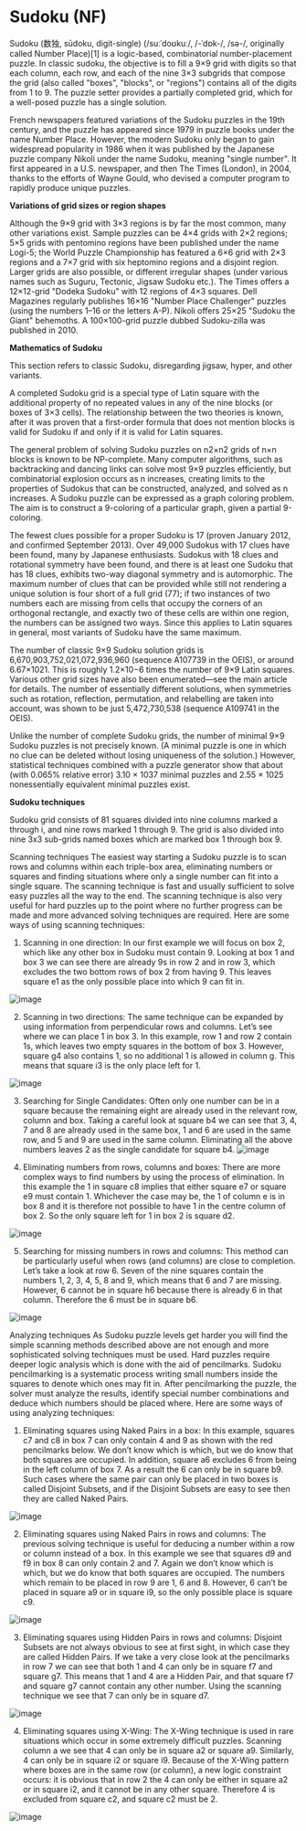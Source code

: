# Sudoku (NF)

Sudoku (数独, sūdoku, digit-single) (/suːˈdoʊkuː/, /-ˈdɒk-/, /sə-/, originally called Number Place)[1] is a logic-based, combinatorial number-placement puzzle. In classic sudoku, the objective is to fill a 9×9 grid with digits so that each column, each row, and each of the nine 3×3 subgrids that compose the grid (also called "boxes", "blocks", or "regions") contains all of the digits from 1 to 9. The puzzle setter provides a partially completed grid, which for a well-posed puzzle has a single solution.

French newspapers featured variations of the Sudoku puzzles in the 19th century, and the puzzle has appeared since 1979 in puzzle books under the name Number Place. However, the modern Sudoku only began to gain widespread popularity in 1986 when it was published by the Japanese puzzle company Nikoli under the name Sudoku, meaning "single number". It first appeared in a U.S. newspaper, and then The Times (London), in 2004, thanks to the efforts of Wayne Gould, who devised a computer program to rapidly produce unique puzzles.

**Variations of grid sizes or region shapes**

Although the 9×9 grid with 3×3 regions is by far the most common, many other variations exist. Sample puzzles can be 4×4 grids with 2×2 regions; 5×5 grids with pentomino regions have been published under the name Logi-5; the World Puzzle Championship has featured a 6×6 grid with 2×3 regions and a 7×7 grid with six heptomino regions and a disjoint region. Larger grids are also possible, or different irregular shapes (under various names such as Suguru, Tectonic, Jigsaw Sudoku etc.). The Times offers a 12×12-grid "Dodeka Sudoku" with 12 regions of 4×3 squares. Dell Magazines regularly publishes 16×16 "Number Place Challenger" puzzles (using the numbers 1–16 or the letters A-P). Nikoli offers 25×25 "Sudoku the Giant" behemoths. A 100×100-grid puzzle dubbed Sudoku-zilla was published in 2010.

**Mathematics of Sudoku**

This section refers to classic Sudoku, disregarding jigsaw, hyper, and other variants.

A completed Sudoku grid is a special type of Latin square with the additional property of no repeated values in any of the nine blocks (or boxes of 3×3 cells). The relationship between the two theories is known, after it was proven that a first-order formula that does not mention blocks is valid for Sudoku if and only if it is valid for Latin squares.

The general problem of solving Sudoku puzzles on n2×n2 grids of n×n blocks is known to be NP-complete. Many computer algorithms, such as backtracking and dancing links can solve most 9×9 puzzles efficiently, but combinatorial explosion occurs as n increases, creating limits to the properties of Sudokus that can be constructed, analyzed, and solved as n increases. A Sudoku puzzle can be expressed as a graph coloring problem. The aim is to construct a 9-coloring of a particular graph, given a partial 9-coloring.

The fewest clues possible for a proper Sudoku is 17 (proven January 2012, and confirmed September 2013). Over 49,000 Sudokus with 17 clues have been found, many by Japanese enthusiasts. Sudokus with 18 clues and rotational symmetry have been found, and there is at least one Sudoku that has 18 clues, exhibits two-way diagonal symmetry and is automorphic. The maximum number of clues that can be provided while still not rendering a unique solution is four short of a full grid (77); if two instances of two numbers each are missing from cells that occupy the corners of an orthogonal rectangle, and exactly two of these cells are within one region, the numbers can be assigned two ways. Since this applies to Latin squares in general, most variants of Sudoku have the same maximum.

The number of classic 9×9 Sudoku solution grids is 6,670,903,752,021,072,936,960 (sequence A107739 in the OEIS), or around 6.67×1021. This is roughly 1.2×10−6 times the number of 9×9 Latin squares. Various other grid sizes have also been enumerated—see the main article for details. The number of essentially different solutions, when symmetries such as rotation, reflection, permutation, and relabelling are taken into account, was shown to be just 5,472,730,538 (sequence A109741 in the OEIS).

Unlike the number of complete Sudoku grids, the number of minimal 9×9 Sudoku puzzles is not precisely known. (A minimal puzzle is one in which no clue can be deleted without losing uniqueness of the solution.) However, statistical techniques combined with a puzzle generator show that about (with 0.065% relative error) 3.10 × 1037 minimal puzzles and 2.55 × 1025 nonessentially equivalent minimal puzzles exist.

**Sudoku techniques**</br>

Sudoku grid consists of 81 squares divided into nine columns marked a through i, and nine rows marked 1 through 9. The grid is also divided into nine 3x3 sub-grids named boxes which are marked box 1 through box 9.

Scanning techniques
The easiest way starting a Sudoku puzzle is to scan rows and columns within each triple-box area, eliminating numbers or squares and finding situations where only a single number can fit into a single square. The scanning technique is fast and usually sufficient to solve easy puzzles all the way to the end. The scanning technique is also very useful for hard puzzles up to the point where no further progress can be made and more advanced solving techniques are required. Here are some ways of using scanning techniques:

1. Scanning in one direction:
In our first example we will focus on box 2, which like any other box in Sudoku must contain 9. Looking at box 1 and box 3 we can see there are already 9s in row 2 and in row 3, which excludes the two bottom rows of box 2 from having 9. This leaves square e1 as the only possible place into which 9 can fit in.

![image](https://user-images.githubusercontent.com/40406575/120179901-c0e5a080-c23d-11eb-9dc2-62be058a337f.png)

2. Scanning in two directions:
The same technique can be expanded by using information from perpendicular rows and columns. Let’s see where we can place 1 in box 3. In this example, row 1 and row 2 contain 1s, which leaves two empty squares in the bottom of box 3. However, square g4 also contains 1, so no additional 1 is allowed in column g. This means that square i3 is the only place left for 1.

![image](https://user-images.githubusercontent.com/40406575/120179921-c80cae80-c23d-11eb-9dc5-8eb6aa405709.png)

3. Searching for Single Candidates:
Often only one number can be in a square because the remaining eight are already used in the relevant row, column and box. Taking a careful look at square b4 we can see that 3, 4, 7 and 8 are already used in the same box, 1 and 6 are used in the same row, and 5 and 9 are used in the same column. Eliminating all the above numbers leaves 2 as the single candidate for square b4.
![image](https://user-images.githubusercontent.com/40406575/120179965-d064e980-c23d-11eb-884b-83d81240e456.png)

4. Eliminating numbers from rows, columns and boxes:
There are more complex ways to find numbers by using the process of elimination. In this example the 1 in square c8 implies that either square e7 or square e9 must contain 1. Whichever the case may be, the 1 of column e is in box 8 and it is therefore not possible to have 1 in the centre column of box 2. So the only square left for 1 in box 2 is square d2.

![image](https://user-images.githubusercontent.com/40406575/120179999-d955bb00-c23d-11eb-9167-10be51d97996.png)

5. Searching for missing numbers in rows and columns:
This method can be particularly useful when rows (and columns) are close to completion. Let’s take a look at row 6. Seven of the nine squares contain the numbers 1, 2, 3, 4, 5, 8 and 9, which means that 6 and 7 are missing. However, 6 cannot be in square h6 because there is already 6 in that column. Therefore the 6 must be in square b6.

![image](https://user-images.githubusercontent.com/40406575/120180022-e1155f80-c23d-11eb-8ef8-0d323d74c089.png)

Analyzing techniques
As Sudoku puzzle levels get harder you will find the simple scanning methods described above are not enough and more sophisticated solving techniques must be used. Hard puzzles require deeper logic analysis which is done with the aid of pencilmarks. Sudoku pencilmarking is a systematic process writing small numbers inside the squares to denote which ones may fit in. After pencilmarking the puzzle, the solver must analyze the results, identify special number combinations and deduce which numbers should be placed where. Here are some ways of using analyzing techniques:

1. Eliminating squares using Naked Pairs in a box:
In this example, squares c7 and c8 in box 7 can only contain 4 and 9 as shown with the red pencilmarks below. We don’t know which is which, but we do know that both squares are occupied. In addition, square a6 excludes 6 from being in the left column of box 7. As a result the 6 can only be in square b9. Such cases where the same pair can only be placed in two boxes is called Disjoint Subsets, and if the Disjoint Subsets are easy to see then they are called Naked Pairs.

![image](https://user-images.githubusercontent.com/40406575/120180038-e672aa00-c23d-11eb-9489-721b99935808.png)

2. Eliminating squares using Naked Pairs in rows and columns:
The previous solving technique is useful for deducing a number within a row or column instead of a box. In this example we see that squares d9 and f9 in box 8 can only contain 2 and 7. Again we don’t know which is which, but we do know that both squares are occupied. The numbers which remain to be placed in row 9 are 1, 6 and 8. However, 6 can’t be placed in square a9 or in square i9, so the only possible place is square c9.


![image](https://user-images.githubusercontent.com/40406575/120180062-ec688b00-c23d-11eb-90e6-1266dd10dfa4.png)

3. Eliminating squares using Hidden Pairs in rows and columns:
Disjoint Subsets are not always obvious to see at first sight, in which case they are called Hidden Pairs. If we take a very close look at the pencilmarks in row 7 we can see that both 1 and 4 can only be in square f7 and square g7. This means that 1 and 4 are a Hidden Pair, and that square f7 and square g7 cannot contain any other number. Using the scanning technique we see that 7 can only be in square d7.

![image](https://user-images.githubusercontent.com/40406575/120180086-f1c5d580-c23d-11eb-84d0-1e7714718608.png)

4. Eliminating squares using X-Wing:
The X-Wing technique is used in rare situations which occur in some extremely difficult puzzles. Scanning column a we see that 4 can only be in square a2 or square a9. Similarly, 4 can only be in square i2 or square i9. Because of the X-Wing pattern where boxes are in the same row (or column), a new logic constraint occurs: it is obvious that in row 2 the 4 can only be either in square a2 or in square i2, and it cannot be in any other square. Therefore 4 is excluded from square c2, and square c2 must be 2.

![image](https://user-images.githubusercontent.com/40406575/120180120-f8ece380-c23d-11eb-8721-a4f6042cd4ea.png)

